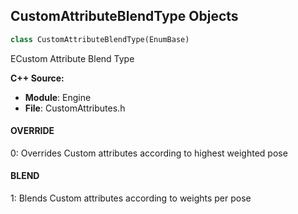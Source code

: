 ## CustomAttributeBlendType Objects

```python
class CustomAttributeBlendType(EnumBase)
```

ECustom Attribute Blend Type

**C++ Source:**

- **Module**: Engine
- **File**: CustomAttributes.h

<a id="unreal.CustomAttributeBlendType.OVERRIDE"></a>

#### OVERRIDE

0: Overrides Custom attributes according to highest weighted pose

<a id="unreal.CustomAttributeBlendType.BLEND"></a>

#### BLEND

1: Blends Custom attributes according to weights per pose

<a id="unreal.StripAnimDataOnDedicatedServerSettings"></a>
